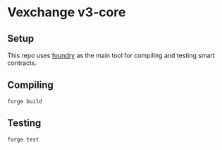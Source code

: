 # Vexchange v3-core

## Setup

This repo uses [foundry](https://github.com/gakonst/foundry) as the main tool for compiling and testing smart contracts.

## Compiling

```
forge build
```

## Testing

```
forge test
```
